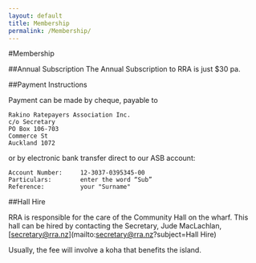 ```yaml
---
layout: default
title: Membership
permalink: /Membership/
---
```



#Membership

##Annual Subscription
The Annual Subscription to RRA is just $30 pa.

##Payment Instructions

Payment can be made by cheque, payable to 

    Rakino Ratepayers Association Inc. 
    c/o Secretary
    PO Box 106-703 
    Commerce St 
    Auckland 1072 
    
or by electronic bank transfer direct to our ASB account:
  
    Account Number: 	12-3037-0395345-00
    Particulars:        enter the word “Sub”
    Reference:          your "Surname"




##Hall Hire

RRA is responsible for the care of the Community Hall on the wharf. This hall can be hired by contacting the Secretary, Jude MacLachlan, [secretary@rra.nz](mailto:secretary@rra.nz?subject=Hall Hire)

Usually, the fee will involve a koha that benefits the island. 